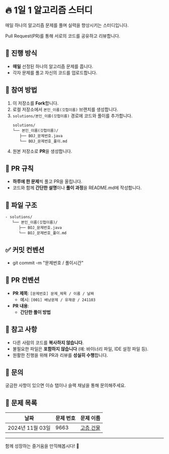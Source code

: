 # 🔥 1일 1 알고리즘 스터디

매일 하나의 알고리즘 문제를 풀며 실력을 향상시키는 스터디입니다.

Pull Request(PR)를 통해 서로의 코드를 공유하고 리뷰합니다.

## 📌 진행 방식

- **매일** 선정된 하나의 알고리즘 문제를 풉니다.
- 각자 문제를 풀고 자신의 코드를 업로드합니다.

## 🚀 참여 방법

1. 이 저장소를 **Fork**합니다.
2. 로컬 저장소에서 `본인_이름(깃헙이름)` 브랜치를 생성합니다.
3. `solutions/본인_이름(깃헙이름)` 경로에 코드와 풀이를 추가합니다.
   ```
   solutions/
   └── 본인_이름(깃헙이름)/
      ├── BOJ_문제번호.java
      └── BOJ_문제번호_풀이.md
   ```
4. 원본 저장소로 **PR**을 생성합니다.

## 📖 PR 규칙

- **하루에 한 문제**씩 풀고 PR을 올립니다.
- 코드와 함께 **간단한 설명**이나 **풀이 과정**을 README.md에 작성합니다.

## 📂 파일 구조

```
- solutions/
   └── 본인_이름(깃헙이름)/
      ├── BOJ_문제번호.java
      └── BOJ_문제번호_풀이.md
```

## ✅ 커밋 컨벤션

- git commit -m "문제번호 / 풀이시간"

## 📢 PR 컨벤션

- **PR 제목**: `[문제번호] 문제_제목 / 이름 / 날짜`
   - 예시: `[001] 배낭문제 / 유재광 / 241103`
- **PR 내용**:
   - **간단한 풀이 방법**

## 📝 참고 사항

- 다른 사람의 코드를 **복사하지 않습니다**.
- 불필요한 파일은 **포함하지 않습니다** (예: 바이너리 파일, IDE 설정 파일 등).
- 원활한 진행을 위해 PR과 리뷰를 **성실히 수행**합니다.

## 💬 문의

궁금한 사항이 있으면 이슈 탭이나 슬랙 채널을 통해 문의해주세요.

## 📅 문제 목록

| 날짜            | 문제 번호 | 문제 이름                          |
|-----------------|-----------|------------------------------------|
| 2024년 11월 03일 | 9663      | [고층 건물](https://www.acmicpc.net/problem/1027)|


---

함께 성장하는 즐거움을 만끽해봅시다! 🚀

